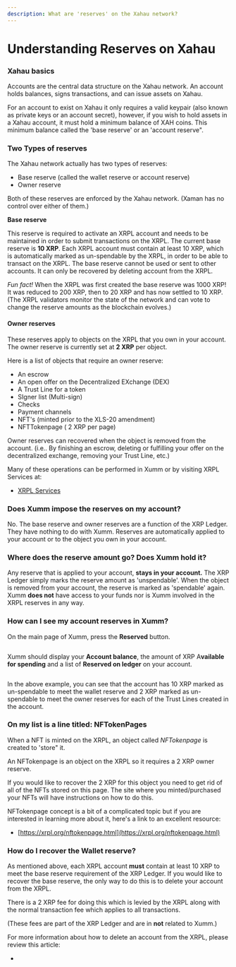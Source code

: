 ```yaml
---
description: What are 'reserves' on the Xahau network?
---
```


# Understanding Reserves on Xahau

### Xahau basics

Accounts are the central data structure on the Xahau network. An account holds balances, signs transactions, and can issue assets on Xahau.&#x20;

For an account to exist on Xahau it only requires a valid keypair (also known as private keys or an account secret), however, if you wish to hold assets in a Xahau account, it must hold a minimum balance of XAH coins. This minimum balance called the 'base reserve' or an 'account reserve".

### Two Types of reserves

The Xahau network actually has two types of reserves:

* Base reserve (called the wallet reserve or account reserve)
* Owner reserve

Both of these reserves are enforced by the Xahau network. (Xaman has no control over either of them.)



**Base reserve**

This reserve is required to activate an XRPL account and needs to be maintained in order to submit transactions on the XRPL. The current base reserve is **10 XRP**. Each XRPL account must contain at least 10 XRP, which is automatically marked as un-spendable by the XRPL, in order to be able to transact on the XRPL. The base reserve cannot be used or sent to other accounts. It can only be recovered by deleting account from the XRPL.

_Fun fact!_ When the XRPL was first created the base reserve was 1000 XRP! It was reduced to 200 XRP, then to 20 XRP and has now settled to 10 XRP. (The XRPL validators monitor the state of the network and can vote to change the reserve amounts as the blockchain evolves.)&#x20;

&#x20;

#### **Owner reserves**

These reserves apply to objects on the XRPL that you own in your account. The owner reserve is currently set at **2 XRP** per object.

Here is a list of objects that require an owner reserve:

* An escrow
* An open offer on the Decentralized EXchange (DEX)
* A Trust Line for a token
* SIgner list (Multi-sign)
* Checks
* Payment channels
* NFT's (minted prior to the XLS-20 amendment)
* NFTTokenpage ( 2 XRP per page)

Owner reserves can recovered when the object is removed from the account. (i.e.. By finishing an escrow, deleting or fulfilling your offer on the decentralized exchange, removing your Trust Line, etc.)

Many of these operations can be performed in Xumm or by visiting XRPL Services at:

* [XRPL Services](https://xrpl.services/tools)

### **Does Xumm impose the reserves on my account?**

No. The base reserve and owner reserves are a function of the XRP Ledger. They have nothing to do with Xumm. Reserves are automatically applied to your account or to the object you own in your account.

### **Where does the reserve amount go? Does Xumm hold it?**

Any reserve that is applied to your account, **stays in your account.** The XRP Ledger simply marks the reserve amount as 'unspendable'. When the object is removed from your account, the reserve is marked as 'spendable' again. Xumm **does not** have access to your funds nor is Xumm involved in the XRPL reserves in any way.

### **How can I see my account reserves in Xumm?**

On the main page of Xumm, press the **Reserved** button.

<figure><img src="../.gitbook/assets/v24 - Reserves -1.png" alt=""><figcaption></figcaption></figure>

Xumm should display your **Account balance**, the amount of XRP A**vailable for spending** and a list of **Reserved on ledger** on your account.

<figure><img src="../.gitbook/assets/v24 - Reserves -2.png" alt=""><figcaption></figcaption></figure>

In the above example, you can see that the account has 10 XRP marked as un-spendable to meet the wallet reserve and 2 XRP marked as un-spendable to meet the owner reserves for each of the Trust Lines created in the account. &#x20;

### **On my list is a line titled: NFTokenPages**

When a NFT is minted on the XRPL, an object called _NFTokenpage_ is created to 'store" it.

An NFTokenpage is an object on the XRPL so it requires a 2 XRP owner reserve.&#x20;

If you would like to recover the 2 XRP for this object you need to get rid of all of the NFTs stored on this page. The site where you minted/purchased your NFTs will have instructions on how to do this.

NFTokenpage concept is a bit of a complicated topic but if you are interested in learning more about it, here's a link to an excellent resource:

* [https://xrpl.org/nftokenpage.html](https://xrpl.org/nftokenpage.html)

### **How do I recover the Wallet reserve?**

As mentioned above, each XRPL account **must** contain at least 10 XRP to meet the base reserve requirement of the XRP Ledger. If you would like to recover the base reserve, the only way to do this is to delete your account from the XRPL.

There is a 2 XRP fee for doing this which is levied by the XRPL along with the normal transaction fee which applies to all transactions.

(These fees are part of the XRP Ledger and are in **not** related to Xumm.)

For more information about how to delete an account from the XRPL, please review this article:

*
